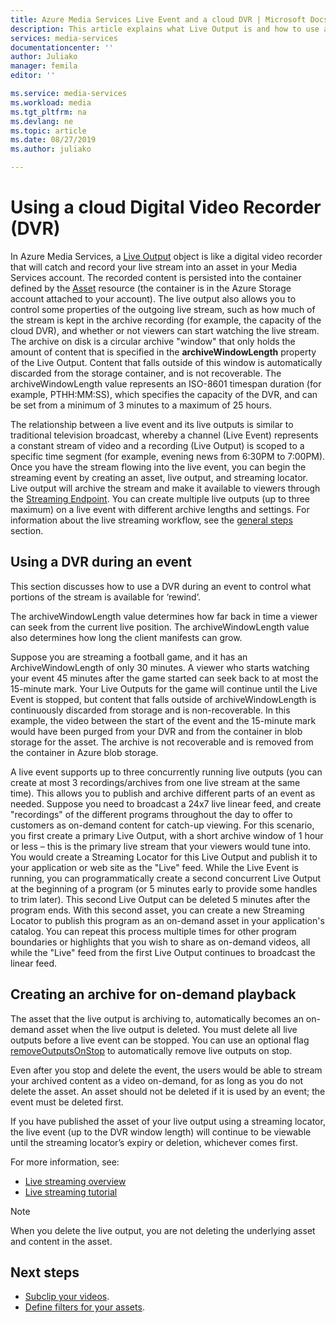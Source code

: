 ```yaml
---
title: Azure Media Services Live Event and a cloud DVR | Microsoft Docs
description: This article explains what Live Output is and how to use a cloud DVR.  
services: media-services
documentationcenter: ''
author: Juliako
manager: femila
editor: ''

ms.service: media-services
ms.workload: media
ms.tgt_pltfrm: na
ms.devlang: ne
ms.topic: article
ms.date: 08/27/2019
ms.author: juliako

---
```


# Using a cloud Digital Video Recorder (DVR)

In Azure Media Services, a [Live Output](https://docs.microsoft.com/rest/api/media/liveoutputs) object is like a digital video recorder that will catch and record your live stream into an asset in your Media Services account. The recorded content is persisted into the container defined by the [Asset](https://docs.microsoft.com/rest/api/media/assets) resource (the container is in the Azure Storage account attached to your account). The live output also allows you to control some properties of the outgoing live stream, such as how much of the stream is kept in the archive recording (for example, the capacity of the cloud DVR), and whether or not viewers can start watching the live stream. The archive on disk is a circular archive "window" that only holds the amount of content that is specified in the **archiveWindowLength** property of the Live Output. Content that falls outside of this window is automatically discarded from the storage container, and is not recoverable. The archiveWindowLength value represents an ISO-8601 timespan duration (for example, PTHH:MM:SS), which specifies the capacity of the DVR, and can be set from a minimum of 3 minutes to a maximum of 25 hours.

The relationship between a live event and its live outputs is similar to traditional television broadcast, whereby a channel (Live Event) represents a constant stream of video and a recording (Live Output) is scoped to a specific time segment (for example, evening news from 6:30PM to 7:00PM). Once you have the stream flowing into the live event, you can begin the streaming event by creating an asset, live output, and streaming locator. Live output will archive the stream and make it available to viewers through the [Streaming Endpoint](https://docs.microsoft.com/rest/api/media/streamingendpoints). You can create multiple live outputs (up to three maximum) on a live event with different archive lengths and settings. For information about the live streaming workflow, see the [general steps](live-streaming-overview.md#general-steps) section.

## Using a DVR during an event 

This section discusses how to use a DVR during an event to control what portions of the stream is available for ‘rewind’.

The archiveWindowLength value determines how far back in time a viewer can seek from the current live position. The archiveWindowLength value also determines how long the client manifests can grow.

Suppose you are streaming a football game, and it has an ArchiveWindowLength of only 30 minutes. A viewer who starts watching your event 45 minutes after the game started can seek back to at most the 15-minute mark. Your Live Outputs for the game will continue until the Live Event is stopped, but content that falls outside of archiveWindowLength is continuously discarded from storage and is non-recoverable. In this example, the video between the start of the event and the 15-minute mark would have been purged from your DVR and from the container in blob storage for the asset. The archive is not recoverable and is removed from the container in Azure blob storage.

A live event supports up to three concurrently running live outputs (you can create at most 3 recordings/archives from one live stream at the same time). This allows you to publish and archive different parts of an event as needed. Suppose you need to broadcast a 24x7 live linear feed, and create "recordings" of the different programs throughout the day to offer to customers as on-demand content for catch-up viewing. For this scenario, you first create a primary Live Output, with a short archive window of 1 hour or less – this is the primary live stream that your viewers would tune into. You would create a Streaming Locator for this Live Output and publish it to your application or web site as the "Live" feed. While the Live Event is running, you can programmatically create a second concurrent Live Output at the beginning of a program (or 5 minutes early to provide some handles to trim later). This second Live Output can be deleted 5 minutes after the program ends. With this second asset, you can create a new Streaming Locator to publish this program as an on-demand asset in your application's catalog. You can repeat this process multiple times for other program boundaries or highlights that you wish to share as on-demand videos, all while the "Live" feed from the first Live Output continues to broadcast the linear feed. 

## Creating an archive for on-demand playback

The asset that the live output is archiving to, automatically becomes an on-demand asset when the live output is deleted. You must delete all live outputs before a live event can be stopped. You can use an optional flag [removeOutputsOnStop](https://docs.microsoft.com/rest/api/media/liveevents/stop#request-body) to automatically remove live outputs on stop. 

Even after you stop and delete the event, the users would be able to stream your archived content as a video on-demand, for as long as you do not delete the asset. An asset should not be deleted if it is used by an event; the event must be deleted first.

If you have published the asset of your live output using a streaming locator, the live event (up to the DVR window length) will continue to be viewable until the streaming locator’s expiry or deletion, whichever comes first.

For more information, see:

- [Live streaming overview](live-streaming-overview.md)
- [Live streaming tutorial](stream-live-tutorial-with-api.md)

> [!NOTE]
> When you delete the live output, you are not deleting the underlying asset and content in the asset. 

## Next steps

* [Subclip your videos](subclip-video-rest-howto.md).
* [Define filters for your assets](filters-dynamic-manifest-rest-howto.md).
